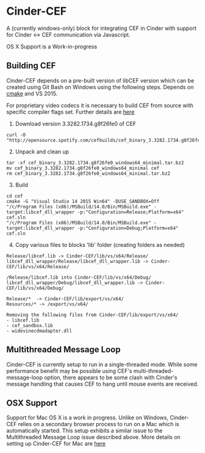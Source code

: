# Cinder-CEF

A (currently windows-only) block for integrating CEF in Cinder with support for Cinder <-> CEF communication via Javascript.

OS X Support is a Work-in-progress

## Building CEF

Cinder-CEF depends on a pre-built version of libCEF version which can be created using Git Bash on Windows using the following steps.
Depends on [cmake](https://cmake.org/download/) and VS 2015.

For proprietary video codecs it is necessary to build CEF from source with specific compiler flags set. Further details are [here](proprietary_video_support.md)

1. Download version 3.3282.1734.g8f26fe0 of CEF

```
curl -O "http://opensource.spotify.com/cefbuilds/cef_binary_3.3282.1734.g8f26fe0_windows64_minimal.tar.bz2"
```

2. Unpack and clean up

```
tar -xf cef_binary_3.3282.1734.g8f26fe0_windows64_minimal.tar.bz2
mv cef_binary_3.3282.1734.g8f26fe0_windows64_minimal cef
rm cef_binary_3.3282.1734.g8f26fe0_windows64_minimal.tar.bz2
```

3. Build

```
cd cef
cmake -G "Visual Studio 14 2015 Win64" -DUSE_SANDBOX=Off
"/c/Program Files (x86)/MSBuild/14.0/Bin/MSBuild.exe" -target:libcef_dll_wrapper -p:"Configuration=Release;Platform=x64" cef.sln
"/c/Program Files (x86)/MSBuild/14.0/Bin/MSBuild.exe" -target:libcef_dll_wrapper -p:"Configuration=Debug;Platform=x64" cef.sln
```

4. Copy various files to blocks 'lib' folder (creating folders as needed)
```
Release/libcef.lib -> Cinder-CEF/lib/vs/x64/Release/
libcef_dll_wrapper/Release/libcef_dll_wrapper.lib -> Cinder-CEF/lib/vs/x64/Release/

/Release/libcef.lib into Cinder-CEF/lib/vs/x64/Debug/
libcef_dll_wrapper/Debug/libcef_dll_wrapper.lib -> Cinder-CEF/lib/vs/x64/Debug/

Release/*  -> Cinder-CEF/lib/export/vs/x64/
Resources/* -> /export/vs/x64/

Removing the following files from Cinder-CEF/lib/export/vs/x64/    
- libcef.lib
- cef_sandbox.lib
- widevinecdmadapter.dll
```

## Multithreaded Message Loop

Cinder-CEF is currently setup to run in a single-threaded mode. While some performance benefit may be possible using CEF's multi-threaded-message-loop option, there appears to be some clash with Cinder's message handling that causes CEF to hang until mouse events are received.

## OSX Support

Support for Mac OS X is a work in progress. Unlike on Windows, Cinder-CEF relies on a secondary browser process to run on a Mac which is automatically started. This setup exhibits a similar issue to the Multithreaded Message Loop issue described above. More details on setting up Cinder-CEF for Mac are [here](osx_notes.md)
